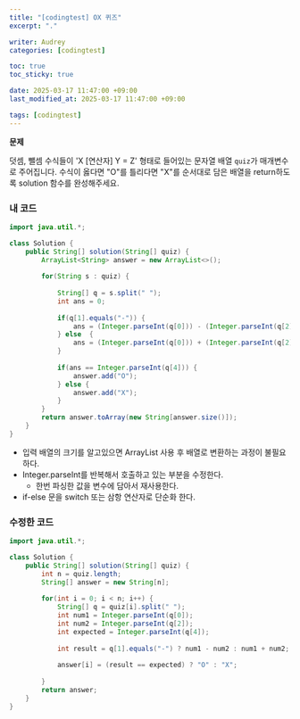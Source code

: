```yaml
---
title: "[codingtest] OX 퀴즈"
excerpt: "."

writer: Audrey
categories: [codingtest]

toc: true
toc_sticky: true

date: 2025-03-17 11:47:00 +09:00
last_modified_at: 2025-03-17 11:47:00 +09:00

tags: [codingtest]
---
```


**문제**

덧셈, 뺄셈 수식들이 'X [연산자] Y = Z' 형태로 들어있는 문자열 배열 `quiz`가 매개변수로 주어집니다. 수식이 옳다면 "O"를 틀리다면 "X"를 순서대로 담은 배열을 return하도록 solution 함수를 완성해주세요.

### 내 코드

```java
import java.util.*;

class Solution {
    public String[] solution(String[] quiz) {
        ArrayList<String> answer = new ArrayList<>();
        
        for(String s : quiz) {
            
            String[] q = s.split(" ");
            int ans = 0;
            
            if(q[1].equals("-")) {
                ans = (Integer.parseInt(q[0])) - (Integer.parseInt(q[2]));
            } else  {
                ans = (Integer.parseInt(q[0])) + (Integer.parseInt(q[2]));
            }
            
            if(ans == Integer.parseInt(q[4])) {
                answer.add("O");
            } else {
                answer.add("X");
            }
        }
        return answer.toArray(new String[answer.size()]);
    }
}
```

- 입력 배열의 크기를 알고있으면 ArrayList 사용 후 배열로 변환하는 과정이 불필요하다.
- Integer.parseInt를 반복해서 호출하고 있는 부분을 수정한다.
    - 한번 파싱한 값을 변수에 담아서 재사용한다.
- if-else 문을 switch 또는 삼항 연산자로 단순화 한다.

### 수정한 코드

```java
import java.util.*;

class Solution {
    public String[] solution(String[] quiz) {
        int n = quiz.length;
        String[] answer = new String[n];
        
        for(int i = 0; i < n; i++) {
            String[] q = quiz[i].split(" ");
            int num1 = Integer.parseInt(q[0]);
            int num2 = Integer.parseInt(q[2]);
            int expected = Integer.parseInt(q[4]);
            
            int result = q[1].equals("-") ? num1 - num2 : num1 + num2;
            
            answer[i] = (result == expected) ? "O" : "X";
            
        }
        return answer;
    }
}
```
